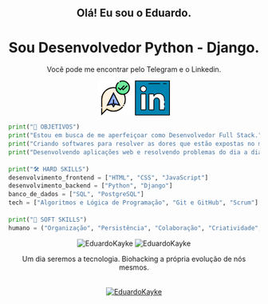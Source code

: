 <h2 align="center">Olá! Eu sou o Eduardo.</h2>
<div align="center"> 

# Sou Desenvolvedor Python - Django. <br>
Você pode me encontrar pelo Telegram e o Linkedin.

<a href="https://web.telegram.org/z/#-1582796052"><img align="center" src="images/telegram.png" target='_blank' alt="Telegram Logo" height="70" width="70" /></a>
<a href="https://linkedin.com/in/eduardokaykedasilva"><img align="center" src="images/linkedin.png" alt="Linkedin Logo" height="70" width="70" /></a>
    
</div>

```python
print("💠 OBJETIVOS")
print("Estou em busca de me aperfeiçoar como Desenvolvedor Full Stack.")
print("Criando softwares para resolver as dores que estão expostas no mercado.")
print("Desenvolvendo aplicações web e resolvendo problemas do dia a dia.")

print("🛠 HARD SKILLS")
desenvolvimento_frontend = ["HTML", "CSS", "JavaScript"]
desenvolvimento_backend = ["Python", "Django"]
banco_de_dados = ["SQL", "PostgreSQL"]
tech = ["Algoritmos e Lógica de Programação", "Git e GitHub", "Scrum"]

print("💬 SOFT SKILLS")
humano = ("Organização", "Persistência", "Colaboração", "Criatividade", "Curiosidade", "Comunicação")
```

<div align="center"> 
    <img src="http://github-readme-streak-stats.herokuapp.com?user=EduardoKayke&theme=dracula" alt="EduardoKayke" width="400" />
    <img src="https://github-readme-stats.vercel.app/api?username=EduardoKayke&show_icons=true&theme=dracula&count_private=true" alt="EduardoKayke" width="400" />
    
Um dia seremos a tecnologia. Biohacking a própria evolução de nós mesmos.<br><br>

<p><a href="https://www.buymeacoffee.com/EduardoKayke"> <img align="center" src="https://cdn.buymeacoffee.com/buttons/v2/default-yellow.png" height="50" width="210" alt="EduardoKayke" /></a></a></p>
</div>
